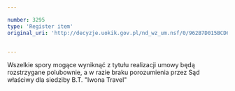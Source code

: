 ```yaml
---

number: 3295
type: 'Register item'
original_uri: 'http://decyzje.uokik.gov.pl/nd_wz_um.nsf/0/962B7D015BCD6FDAC1257A30002BAEF4?OpenDocument'


---
```


Wszelkie spory mogące wyniknąć z tytułu realizacji umowy będą rozstrzygane polubownie, a w razie braku porozumienia przez Sąd właściwy dla siedziby B.T. "Iwona Travel" 

